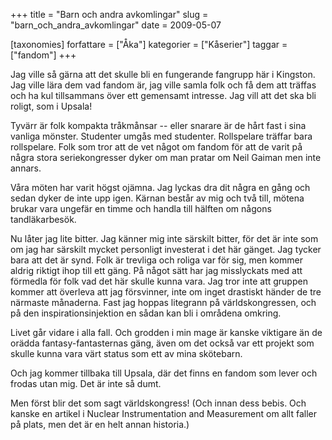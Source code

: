 +++
title = "Barn och andra avkomlingar"
slug = "barn_och_andra_avkomlingar"
date = 2009-05-07

[taxonomies]
forfattare = ["Åka"]
kategorier = ["Kåserier"]
taggar = ["fandom"]
+++

Jag ville så gärna att det skulle bli en fungerande fangrupp här i Kingston. Jag ville lära dem vad fandom är, jag ville samla folk och få dem att träffas och ha kul tillsammans över ett gemensamt intresse. Jag vill att det ska bli roligt, som i Upsala!

Tyvärr är folk kompakta tråkmånsar -- eller snarare är de hårt fast i sina vanliga mönster. Studenter umgås med studenter. Rollspelare träffar bara rollspelare. Folk som tror att de vet något om fandom för att de varit på några stora seriekongresser dyker om man pratar om Neil Gaiman men inte annars.

Våra möten har varit högst ojämna. Jag lyckas dra dit några en gång och sedan dyker de inte upp igen. Kärnan består av mig och två till, mötena brukar vara ungefär en timme och handla till hälften om någons tandläkarbesök.

Nu låter jag lite bitter. Jag känner mig inte särskilt bitter, för det är inte som om jag har särskilt mycket personligt investerat i det här gänget.  Jag tycker bara att det är synd. Folk är trevliga och roliga var för sig, men kommer aldrig riktigt ihop till ett gäng. På något sätt har jag misslyckats med att förmedla för folk vad det här skulle kunna vara. Jag tror inte att gruppen kommer att överleva att jag försvinner, inte om inget drastiskt händer de  tre närmaste månaderna. Fast jag hoppas litegrann på världskongressen, och på den inspirationsinjektion en sådan kan bli i områdena omkring.

Livet går vidare i alla fall. Och grodden i min mage är kanske viktigare än de orädda fantasy-fantasternas gäng, även om det också var ett projekt som skulle kunna vara värt status som ett av mina skötebarn.

Och jag kommer tillbaka till Upsala, där det finns en fandom som lever och frodas utan mig. Det är inte så dumt. 

Men först blir det som sagt världskongress! (Och innan dess bebis. Och kanske en artikel i Nuclear Instrumentation and Measurement om allt faller på plats, men det är en helt annan historia.)
